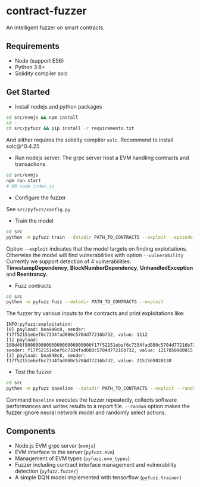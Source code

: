 # contract-fuzzer
An intelligent fuzzer on smart contracts.

## Requirements

* Node (support ES6)
* Python 3.6+
* Solidity compiler solc

## Get Started

* Install nodejs and python packages

```bash
cd src/evmjs && npm install
cd -
cd src/pyfuzz && pip install -r requirements.txt
```

And slither requires the solidity compiler `solc`. Recommend to install solc@^0.4.25  

* Run nodejs server. The grpc server host a EVM handling contracts and transactions.

```bash
cd src/evmjs
npm run start
# OR node index.js
```

* Configure the fuzzer

See `src/pyfuzz/config.py`

* Train the model

```bash
cd src
python -m pyfuzz train --datadir PATH_TO_CONTRACTS --exploit --episode 100
```

Option `--exploit` indicates that the model targets on finding exploitations. Otherwise the model will find vulnerabilities with option `--vulnerability`  
Currently we support detection of 4 vulnerabilities: **TimestampDependency**, **BlockNumberDependency**, **UnhandledException** and **Reentrancy**.  

* Fuzz contracts

```bash
cd src
python -m pyfuzz fuzz --datadir PATH_TO_CONTRACTS --exploit
```

The fuzzer try various inputs to the contracts and print exploitations like:

```
INFO:pyfuzz:exploitation:
[0] payload: bea948c8, sender: f17f52151ebef6c7334fad080c5704d77216b732, value: 1112
[1] payload: 108d40f8000000000000000000000000f17f52151ebef6c7334fad080c5704d77216b732, sender: f17f52151ebef6c7334fad080c5704d77216b732, value: 1217850900015
[2] payload: bea948c8, sender: f17f52151ebef6c7334fad080c5704d77216b732, value: 2151569028138
```

* Test the fuzzer

```bash
cd src
python -m pyfuzz baseline --datadir PATH_TO_CONTRACTS --exploit --random
```

Command `baseline` executes the fuzzer repeatedly, collects software performances and writes results to a report file. `--random` option makes the fuzzer ignore neural network model and randomly select actions.  

## Components

* Node.js EVM grpc server (`evmjs`)
* EVM interface to the server (`pyfuzz.evm`)
* Management of EVM types (`pyfuzz.evm_types`)
* Fuzzer including contract interface management and vulnerability detection (`pyfuzz.fuzzer`)
* A simple DQN model implemented with tensorflow (`pyfuzz.trainer`)